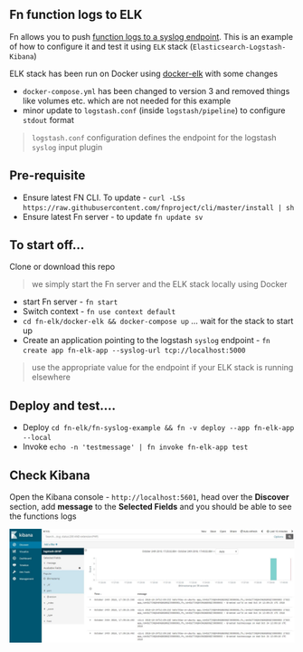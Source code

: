 ## Fn function logs to ELK

Fn allows you to push [function logs to a syslog endpoint](https://github.com/fnproject/docs/blob/master/fn/operate/logging.md#remote-syslog-for-functions). This is an example of how to configure it and test it using `ELK` stack (`Elasticsearch-Logstash-Kibana`)

ELK stack has been run on Docker using [docker-elk](https://github.com/deviantony/docker-elk) with some changes

- `docker-compose.yml` has been changed to version 3 and removed things like volumes etc. which are not needed for this example
- minor update to `logstash.conf` (inside `logstash/pipeline`) to configure `stdout` format

> `logstash.conf` configuration defines the endpoint for the logstash `syslog` input plugin

## Pre-requisite

- Ensure latest FN CLI. To update - `curl -LSs https://raw.githubusercontent.com/fnproject/cli/master/install | sh`
- Ensure latest Fn server - to update `fn update sv`

## To start off...

Clone or download this repo

> we simply start the Fn server and the ELK stack locally using Docker

- start Fn server - `fn start`
- Switch context - `fn use context default`
- `cd fn-elk/docker-elk && docker-compose up` ... wait for the stack to start up
- Create an application pointing to the logstash `syslog` endpoint - `fn create app fn-elk-app --syslog-url tcp://localhost:5000`

> use the appropriate value for the endpoint if your ELK stack is running elsewhere

## Deploy and test....

- Deploy `cd fn-elk/fn-syslog-example && fn -v deploy --app fn-elk-app --local`
- Invoke `echo -n 'testmessage' | fn invoke fn-elk-app test`

## Check Kibana

Open the Kibana console - `http://localhost:5601`, head over the **Discover** section, add **message** to the **Selected Fields** and you should be able to see the functions logs

![](kibana-logs.JPG)



 